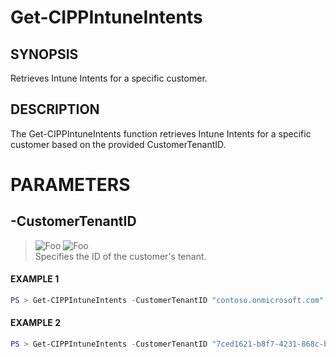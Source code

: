 # Get-CIPPIntuneIntents
## SYNOPSIS
Retrieves Intune Intents for a specific customer.
## DESCRIPTION
The Get-CIPPIntuneIntents function retrieves Intune Intents for a specific customer based on the provided CustomerTenantID.
# PARAMETERS

## **-CustomerTenantID**
> ![Foo](https://img.shields.io/badge/Type-String-Blue?) ![Foo](https://img.shields.io/badge/Mandatory-TRUE-Red?) \
Specifies the ID of the customer's tenant.

 #### EXAMPLE 1
```powershell
PS > Get-CIPPIntuneIntents -CustomerTenantID "contoso.onmicrosoft.com"
```
 #### EXAMPLE 2
```powershell
PS > Get-CIPPIntuneIntents -CustomerTenantID "7ced1621-b8f7-4231-868c-bc6b1a2f1778"
```

